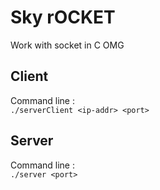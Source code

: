 # Sky rOCKET

Work with socket in C OMG

## Client

Command line :<br>
`./serverClient <ip-addr> <port>`

## Server

Command line :<br>
`./server <port>`
